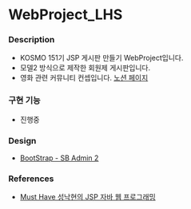 # WebProject_LHS

### Description
- KOSMO 151기 JSP 게시판 만들기 WebProject입니다.
- 모델2 방식으로 제작한 회원제 게시판입니다.
- 영화 관련 커뮤니티 컨셉입니다.
  [노션 페이지](https://skinny-judo-ed9.notion.site/JSP-Model2-1383893694d980adb478d42d6d0bcb3a?pvs=4)

### 구현 기능
- 진행중


### Design
- [BootStrap - SB Admin 2](https://startbootstrap.com/theme/sb-admin-2)


### References
- [Must Have 성낙현의 JSP 자바 웹 프로그래밍](https://product.kyobobook.co.kr/detail/S000208469948)


  
